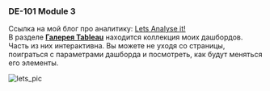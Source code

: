 ### DE-101 Module 3

Ссылка на мой блог про аналитику: [Lets Analyse it!](https://lets-analyse-it.blogspot.com)  
В разделе [**Галерея Tableau**](https://lets-analyse-it.blogspot.com/p/blog-page_19.html) находится коллекция моих дашбордов. Часть из них интерактивна. Вы можете не уходя со страницы, поиграться с параметрами дашборда и посмотреть, как будут меняться его элементы.

![lets_pic](blob/master/assets/images/blogimage.jpg)